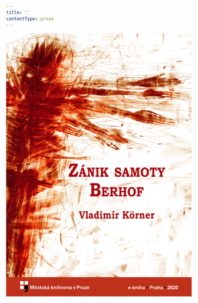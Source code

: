 ```yaml
---
title: ''
contentType: prose
---
```


![obalka_zanik_samoty_berhof.jpg](./resources/obalka_zanik_samoty_ber_fmt.png)
